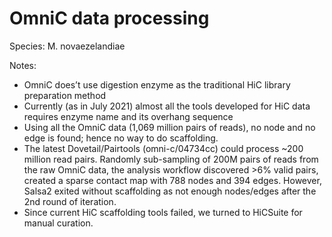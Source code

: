 # OmniC data processing

Species: M. novaezelandiae


Notes:
* OmniC does’t use digestion enzyme as the traditional HiC library preparation method
* Currently (as in July 2021) almost all the tools developed for HiC data requires enzyme name and its overhang sequence
* Using all the OmniC data (1,069 million pairs of reads), no node and no edge is found; hence no way to do scaffolding.
* The latest Dovetail/Pairtools (omni-c/04734cc) could process ~200 million read pairs. Randomly sub-sampling of 200M pairs of reads from the raw OmniC data, the analysis workflow discovered >6% valid pairs, created a sparse contact map with 788 nodes and 394 edges. However, Salsa2 exited without scaffolding as not enough nodes/edges after the 2nd round of iteration.
* Since current HiC scaffolding tools failed, we turned to HiCSuite for manual curation.
